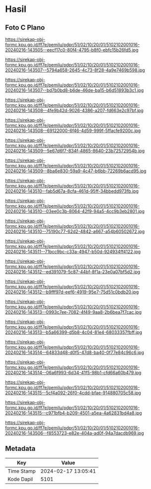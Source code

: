 # Hasil

## Foto C Plano

https://sirekap-obj-formc.kpu.go.id/ff7e/pemilu/pdpr/51/02/10/20/01/5102102001016-20240216-143505--eecf17c0-80f4-4795-b8f0-ebfc15b26fd5.jpg

https://sirekap-obj-formc.kpu.go.id/ff7e/pemilu/pdpr/51/02/10/20/01/5102102001016-20240216-143507--5794a658-2645-4c73-8f28-4a9e7469b598.jpg

https://sirekap-obj-formc.kpu.go.id/ff7e/pemilu/pdpr/51/02/10/20/01/5102102001016-20240216-143507--bd7b0bd8-b6de-46de-ba15-b6d51893b3c1.jpg

https://sirekap-obj-formc.kpu.go.id/ff7e/pemilu/pdpr/51/02/10/20/01/5102102001016-20240216-143508--4fe9b42d-9026-4386-a207-fd663e2c97bf.jpg

https://sirekap-obj-formc.kpu.go.id/ff7e/pemilu/pdpr/51/02/10/20/01/5102102001016-20240216-143508--69122000-6f46-4d59-999f-5ffacfe9200c.jpg

https://sirekap-obj-formc.kpu.go.id/ff7e/pemilu/pdpr/51/02/10/20/01/5102102001016-20240216-143509--5e67d6f7-834f-4865-8640-23b72572954b.jpg

https://sirekap-obj-formc.kpu.go.id/ff7e/pemilu/pdpr/51/02/10/20/01/5102102001016-20240216-143509--8ba6e830-59a9-4c47-b6bb-72269b6acd95.jpg

https://sirekap-obj-formc.kpu.go.id/ff7e/pemilu/pdpr/51/02/10/20/01/5102102001016-20240216-143510--fab5d67a-8cfa-461d-95ff-34bbedd973fb.jpg

https://sirekap-obj-formc.kpu.go.id/ff7e/pemilu/pdpr/51/02/10/20/01/5102102001016-20240216-143510--03ee0c3b-8064-42f9-94a5-4cc9b3eb2801.jpg

https://sirekap-obj-formc.kpu.go.id/ff7e/pemilu/pdpr/51/02/10/20/01/5102102001016-20240216-143510--75190c77-62d2-4842-a667-a54b60502672.jpg

https://sirekap-obj-formc.kpu.go.id/ff7e/pemilu/pdpr/51/02/10/20/01/5102102001016-20240216-143511--71bcc9bc-c33a-4947-b50d-924934ff4122.jpg

https://sirekap-obj-formc.kpu.go.id/ff7e/pemilu/pdpr/51/02/10/20/01/5102102001016-20240216-143512--ed391079-5c87-44bf-8f1a-23e0a07bf5d2.jpg

https://sirekap-obj-formc.kpu.go.id/ff7e/pemilu/pdpr/51/02/10/20/01/5102102001016-20240216-143512--b9fff97d-eef6-4919-95e7-75d51c0bdb20.jpg

https://sirekap-obj-formc.kpu.go.id/ff7e/pemilu/pdpr/51/02/10/20/01/5102102001016-20240216-143513--0993c7ee-7082-4f49-9aa8-2b6bea7f7cac.jpg

https://sirekap-obj-formc.kpu.go.id/ff7e/pemilu/pdpr/51/02/10/20/01/5102102001016-20240216-143513--b5a66399-d5b8-4c04-81e4-68033357fbff.jpg

https://sirekap-obj-formc.kpu.go.id/ff7e/pemilu/pdpr/51/02/10/20/01/5102102001016-20240216-143514--64833d48-d0f5-47d8-ba40-0f77e84c96c6.jpg

https://sirekap-obj-formc.kpu.go.id/ff7e/pemilu/pdpr/51/02/10/20/01/5102102001016-20240216-143514--06a6f993-6d34-41f5-98b1-cfd66a60b479.jpg

https://sirekap-obj-formc.kpu.go.id/ff7e/pemilu/pdpr/51/02/10/20/01/5102102001016-20240216-143515--5cf4a092-26f0-4cdd-bfae-914880705c58.jpg

https://sirekap-obj-formc.kpu.go.id/ff7e/pemilu/pdpr/51/02/10/20/01/5102102001016-20240216-143515--c971bfb4-b209-4501-a5ea-4a62831bd4a8.jpg

https://sirekap-obj-formc.kpu.go.id/ff7e/pemilu/pdpr/51/02/10/20/01/5102102001016-20240216-143506--f8553723-e82e-404a-ad0f-94a7dacdb969.jpg


## Metadata

| Key        | Value               |
| ---------- | ------------------- |
| Time Stamp | 2024-02-17 13:05:41 |
| Kode Dapil | 5101                |



